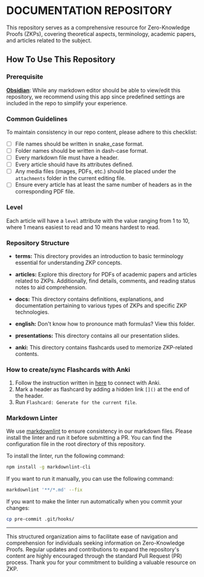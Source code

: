 # DOCUMENTATION REPOSITORY

This repository serves as a comprehensive resource for Zero-Knowledge Proofs (ZKPs), covering theoretical aspects,
terminology, academic papers, and articles related to the subject.

## How To Use This Repository

### Prerequisite

[**Obsidian**](https://obsidian.md): While any markdown editor should be able to view/edit this repository, we recommend
using this app since predefined settings are included in the repo to simplify your experience.

### Common Guidelines

To maintain consistency in our repo content, please adhere to this checklist:

- [ ] File names should be written in snake_case format.
- [ ] Folder names should be written in dash-case format.
- [ ] Every markdown file must have a header.
- [ ] Every article should have its attributes defined.
- [ ] Any media files (images, PDFs, etc.) should be placed under the `attachments` folder in the current editing file.
- [ ] Ensure every article has at least the same number of headers as in the corresponding PDF file.

### Level

Each article will have a `level` attribute with the value ranging from 1 to 10, where 1 means easiest to read and 10
means hardest to read.

### Repository Structure

- **terms:** This directory provides an introduction to basic terminology essential for understanding ZKP concepts.

- **articles:** Explore this directory for PDFs of academic papers and articles related to ZKPs. Additionally, find
  details, comments, and reading status notes to aid comprehension.

- **docs:** This directory contains definitions, explanations, and documentation pertaining to various types of ZKPs and
  specific ZKP technologies.

- **english:** Don't know how to pronounce math formulas? View this folder.

- **presentations:** This directory contains all our presentation slides.

- **anki:** This directory contains flashcards used to memorize ZKP-related contents.

### How to create/sync Flashcards with Anki

1. Follow the instruction written in [here](https://github.com/reuseman/flashcards-obsidian) to connect with Anki.
2. Mark a header as flashcard by adding a hidden link `[]()` at the end of the header.
3. Run `Flashcard: Generate for the current file`.

### Markdown Linter

We use [markdownlint](https://github.com/DavidAnson/markdownlint/tree/main) to ensure consistency in our markdown files.
Please install the linter and run it before submitting a PR. You can find the configuration file in the root directory
of this repository.

To install the linter, run the following command:

```bash
npm install -g markdownlint-cli
```

If you want to run it manually, you can use the following command:

```bash
markdownlint '**/*.md' --fix
```

If you want to make the linter run automatically when you commit your changes:

```bash
cp pre-commit .git/hooks/
```

---
This structured organization aims to facilitate ease of navigation and comprehension for individuals seeking information
on Zero-Knowledge Proofs. Regular updates and contributions to expand the repository's content are highly encouraged
through the standard Pull Request (PR) process. Thank you for your commitment to building a valuable resource on ZKP.
